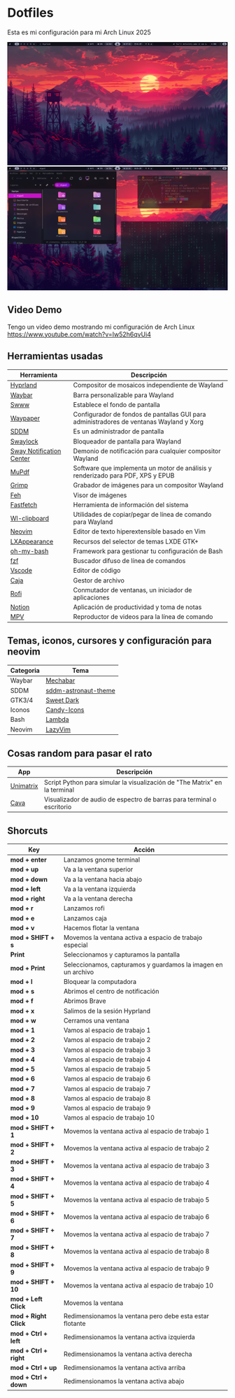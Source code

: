 #  Dotfiles 

Esta es mi configuración para mi Arch Linux 2025 

![Hyprland](/assets/1.png)
![Hyprland](/assets/4.png)

## Video Demo 
Tengo un video demo mostrando mi configuración de Arch Linux <https://www.youtube.com/watch?v=Iw52h6qvUi4>



## Herramientas usadas

|Herramienta      |Descripción |
|-----------------|---------|
|[Hyprland](https://hyprland.org/)| Compositor de mosaicos independiente de Wayland |
|[Waybar](https://github.com/Alexays/Waybar)| Barra personalizable para Wayland|
|[Swww](https://github.com/LGFae/swww)|Establece el fondo de pantalla|
|[Waypaper](https://github.com/anufrievroman/waypaper)|Configurador de fondos de pantallas GUI para administradores de ventanas Wayland y Xorg|
|[SDDM](https://github.com/sddm/sddm/)|Es un administrador de pantalla|
|[Swaylock](https://github.com/swaywm/swaylock)|Bloqueador de pantalla para Wayland |
|[Sway Notification Center](https://github.com/ErikReider/SwayNotificationCenter)|Demonio de notificación para cualquier compositor Wayland |
|[MuPdf](https://mupdf.com/) | Software que implementa un motor de análisis y renderizado para PDF, XPS y EPUB|
|[Grimp](https://gitlab.freedesktop.org/emersion/grim)| Grabador de imágenes para un compositor Wayland|
|[Feh](https://feh.finalrewind.org/)|Visor de imágenes|
|[Fastfetch](https://github.com/fastfetch-cli/fastfetch)|Herramienta de información del sistema|
|[Wl-clipboard](https://github.com/bugaevc/wl-clipboard)|Utilidades de copiar/pegar de línea de comando para Wayland|
|[Neovim](https://neovim.io/)|Editor de texto hiperextensible basado en Vim|
|[LXAppearance](https://github.com/lxde/lxappearance)|Recursos del selector de temas LXDE GTK+| 
|[oh-my-bash](https://github.com/ohmybash/oh-my-bash)|Framework para gestionar tu configuración de Bash|
|[fzf](https://github.com/junegunn/fzf)|Buscador difuso de línea de comandos|
|[Vscode](https://code.visualstudio.com/)|Editor de código|
|[Caja](https://archlinux.org/packages/extra/x86_64/caja/)|Gestor de archivo|
|[Rofi](https://github.com/davatorium/rofi)|Conmutador de ventanas, un iniciador de aplicaciones|
|[Notion](https://www.notion.com/)|Aplicación de productividad y toma de notas|
|[MPV](https://mpv.io/)|Reproductor de videos para la línea de comando|

## Temas, iconos, cursores y configuración para neovim
|Categoria  | Tema|
|--------------------------|------------|
|Waybar|[Mechabar](https://github.com/sejjy/mechabar)|
|SDDM|[sddm-astronaut-theme](https://github.com/Keyitdev/sddm-astronaut-theme)|
|GTK3/4|[Sweet Dark](https://www.gnome-look.org/p/1253385)|
|Iconos|[Candy-Icons](https://www.gnome-look.org/p/1305251/)|
|Bash|[Lambda](https://github.com/ohmybash/oh-my-bash/wiki/Themes#lambda)|
|Neovim|[LazyVim](https://www.lazyvim.org/)|

## Cosas random para pasar el rato 
|App| Descripción|
|---|------------|
|[Unimatrix](https://github.com/will8211/unimatrix)|Script Python para simular la visualización de "The Matrix" en la terminal|
|[Cava](https://github.com/karlstav/cava)|Visualizador de audio de espectro de barras para terminal o escritorio|

## Shorcuts

|Key                 | Acción                  |
|--------------------|-------------------------|
|**mod + enter**     |Lanzamos gnome terminal    |
|**mod + up**        |Va a la ventana superior   |
|**mod + down**      |Va a la ventana hacia abajo  |
|**mod + left**      |Va a la ventana izquierda|
|**mod + right**     |Va a la ventana derecha  |
|**mod + r**         |Lanzamos rofi            |
|**mod + e**         |Lanzamos caja              |
|**mod + v**         |Hacemos flotar la ventana   |
|**mod + SHIFT + s**|Movemos la ventana activa a espacio de trabajo especial|
|**Print**         |Seleccionamos y capturamos la pantalla      |
|**mod + Print**|Seleccionamos, capturamos y guardamos la imagen en un archivo|
|**mod + l**|Bloquear la computadora|
|**mod + s**|Abrimos el centro de notificación|
|**mod + f**|Abrimos Brave|
|**mod + x**|Salimos de la sesión Hyprland|
|**mod + w**|Cerramos una ventana|
|**mod + 1**|Vamos al espacio de trabajo 1|
|**mod + 2**|Vamos al espacio de trabajo 2|
|**mod + 3**|Vamos al espacio de trabajo 3|
|**mod + 4**|Vamos al espacio de trabajo 4|
|**mod + 5**|Vamos al espacio de trabajo 5|
|**mod + 6**|Vamos al espacio de trabajo 6|
|**mod + 7**|Vamos al espacio de trabajo 7|
|**mod + 8**|Vamos al espacio de trabajo 8|
|**mod + 9**|Vamos al espacio de trabajo 9|
|**mod + 10**|Vamos al espacio de trabajo 10|
|**mod + SHIFT + 1**|Movemos la ventana activa al espacio de trabajo 1|
|**mod + SHIFT + 2**|Movemos la ventana activa al espacio de trabajo 2|
|**mod + SHIFT + 3**|Movemos la ventana activa al espacio de trabajo 3|
|**mod + SHIFT + 4**|Movemos la ventana activa al espacio de trabajo 4|
|**mod + SHIFT + 5**|Movemos la ventana activa al espacio de trabajo 5|
|**mod + SHIFT + 6**|Movemos la ventana activa al espacio de trabajo 6|
|**mod + SHIFT + 7**|Movemos la ventana activa al espacio de trabajo 7|
|**mod + SHIFT + 8**|Movemos la ventana activa al espacio de trabajo 8|
|**mod + SHIFT + 9**|Movemos la ventana activa al espacio de trabajo 9|
|**mod + SHIFT + 10**|Movemos la ventana activa al espacio de trabajo 10|
|**mod + Left Click**|Movemos la ventana|
|**mod + Right Click**|Redimensionamos la ventana pero debe esta estar flotante|
|**mod + Ctrl + left**|Redimensionamos la ventana activa izquierda|
|**mod + Ctrl + right**|Redimensionamos la ventana activa derecha|
|**mod + Ctrl + up**|Redimensionamos la ventana activa arriba|
|**mod + Ctrl + down**|Redimensionamos la ventana activa abajo|








